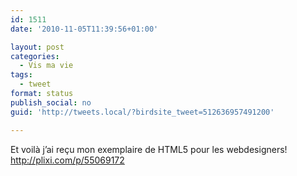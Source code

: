 ```yaml
---
id: 1511
date: '2010-11-05T11:39:56+01:00'

layout: post
categories:
  - Vis ma vie
tags:
  - tweet
format: status
publish_social: no
guid: 'http://tweets.local/?birdsite_tweet=512636957491200'

---
```


Et voilà j’ai reçu mon exemplaire de HTML5 pour les webdesigners! http://plixi.com/p/55069172